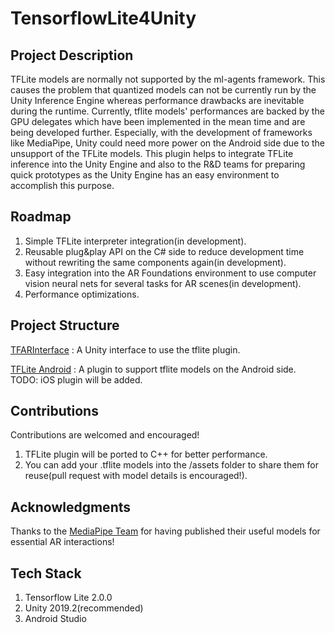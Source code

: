 # TensorflowLite4Unity

## Project Description
TFLite models are normally not supported by the ml-agents framework. This causes the problem that quantized models can not be currently run by the Unity Inference Engine whereas performance drawbacks are inevitable during the runtime. Currently, tflite models' performances are backed by the GPU delegates which have been implemented in the mean time and are being developed further. Especially, with the development of frameworks like MediaPipe, Unity could need more power on the Android side due to the unsupport of the TFLite models. This plugin helps to integrate TFLite inference into the Unity Engine and also to the R&D teams for preparing quick prototypes as the Unity Engine has an easy environment to accomplish this purpose.

## Roadmap
1.  Simple TFLite interpreter integration(in development).
2.  Reusable plug&play API on the C# side to reduce development time without rewriting the same components again(in development).
3.  Easy integration into the AR Foundations environment to use computer vision neural nets for several tasks for AR scenes(in development).
4.  Performance optimizations.

## Project Structure

[TFARInterface](tflite4unity/TFARInterface) : A Unity interface to use the tflite plugin.

[TFLite Android](tflite4unity/TFLitePlugin) : A plugin to support tflite models on the Android side.
TODO: iOS plugin will be added.

## Contributions
Contributions are welcomed and encouraged!

1.  TFLite plugin will be ported to C++ for better performance.
2.  You can add your .tflite models into the /assets folder to share them for reuse(pull request with model details is encouraged!). 

## Acknowledgments

Thanks to the [MediaPipe Team](https://github.com/google/mediapipe) for having published their useful models for essential AR interactions!

## Tech Stack

1.  Tensorflow Lite 2.0.0
2.  Unity 2019.2(recommended)
3.  Android Studio
